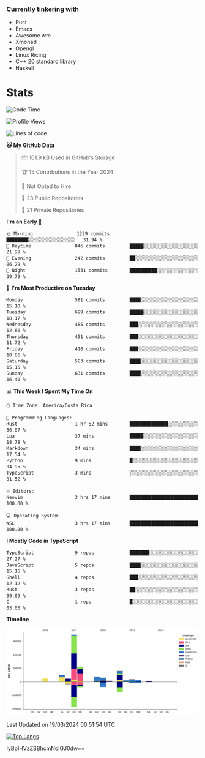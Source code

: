 ### Currently tinkering with
 - Rust
 - Emacs
 - Awesome wm
 - Xmonad
 - Opengl
 - Linux Ricing
 - C++ 20 standard library
 - Haskell

# Stats
<!--START_SECTION:waka-->
![Code Time](http://img.shields.io/badge/Code%20Time-855%20hrs%202%20mins-blue)

![Profile Views](http://img.shields.io/badge/Profile%20Views-0-blue)

![Lines of code](https://img.shields.io/badge/From%20Hello%20World%20I%27ve%20Written-755.1%20thousand%20lines%20of%20code-blue)

**🐱 My GitHub Data** 

> 📦 101.9 kB Used in GitHub's Storage 
 > 
> 🏆 15 Contributions in the Year 2024
 > 
> 🚫 Not Opted to Hire
 > 
> 📜 23 Public Repositories 
 > 
> 🔑 21 Private Repositories 
 > 
**I'm an Early 🐤** 

```text
🌞 Morning                1229 commits        ████████░░░░░░░░░░░░░░░░░   31.94 % 
🌆 Daytime                846 commits         █████░░░░░░░░░░░░░░░░░░░░   21.99 % 
🌃 Evening                242 commits         ██░░░░░░░░░░░░░░░░░░░░░░░   06.29 % 
🌙 Night                  1531 commits        ██████████░░░░░░░░░░░░░░░   39.79 % 
```
📅 **I'm Most Productive on Tuesday** 

```text
Monday                   581 commits         ████░░░░░░░░░░░░░░░░░░░░░   15.10 % 
Tuesday                  699 commits         █████░░░░░░░░░░░░░░░░░░░░   18.17 % 
Wednesday                485 commits         ███░░░░░░░░░░░░░░░░░░░░░░   12.60 % 
Thursday                 451 commits         ███░░░░░░░░░░░░░░░░░░░░░░   11.72 % 
Friday                   418 commits         ███░░░░░░░░░░░░░░░░░░░░░░   10.86 % 
Saturday                 583 commits         ████░░░░░░░░░░░░░░░░░░░░░   15.15 % 
Sunday                   631 commits         ████░░░░░░░░░░░░░░░░░░░░░   16.40 % 
```


📊 **This Week I Spent My Time On** 

```text
🕑︎ Time Zone: America/Costa_Rica

💬 Programming Languages: 
Rust                     1 hr 52 mins        ██████████████░░░░░░░░░░░   56.87 % 
Lua                      37 mins             █████░░░░░░░░░░░░░░░░░░░░   18.78 % 
Markdown                 34 mins             ████░░░░░░░░░░░░░░░░░░░░░   17.54 % 
Python                   9 mins              █░░░░░░░░░░░░░░░░░░░░░░░░   04.95 % 
TypeScript               3 mins              ░░░░░░░░░░░░░░░░░░░░░░░░░   01.52 % 

🔥 Editors: 
Neovim                   3 hrs 17 mins       █████████████████████████   100.00 % 

💻 Operating System: 
WSL                      3 hrs 17 mins       █████████████████████████   100.00 % 
```

**I Mostly Code in TypeScript** 

```text
TypeScript               9 repos             ███████░░░░░░░░░░░░░░░░░░   27.27 % 
JavaScript               5 repos             ████░░░░░░░░░░░░░░░░░░░░░   15.15 % 
Shell                    4 repos             ███░░░░░░░░░░░░░░░░░░░░░░   12.12 % 
Rust                     3 repos             ██░░░░░░░░░░░░░░░░░░░░░░░   09.09 % 
C                        1 repo              █░░░░░░░░░░░░░░░░░░░░░░░░   03.03 % 
```



**Timeline**

![Lines of Code chart](https://raw.githubusercontent.com/PandeCode/PandeCode/main/assets/bar_graph.png)


 Last Updated on 19/03/2024 00:51:54 UTC
<!--END_SECTION:waka-->
<!-- 
[![PandeCode's GitHub stats](https://github-readme-stats.vercel.app/api?username=PandeCode&theme=dracula&hide_border=true&show_icons=true)](https://github.com/anuraghazra/github-readme-stats)
-->
[![Top Langs](https://github-readme-stats.vercel.app/api/top-langs/?username=PandeCode&layout=compact&theme=dracula&hide_border=true)](https://github.com/anuraghazra/github-readme-stats)

IyBpIHVzZSBhcmNoIGJ0dw==
